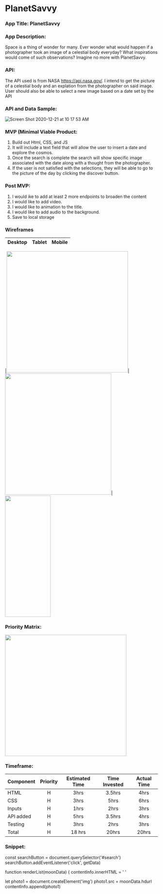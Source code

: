 # PlanetSavvy


### App Title: PlanetSavvy

### App Description:

Space is a thing of wonder for many. Ever wonder what would happen if a photographer took an image of a celestial body everyday? What inspirations would come of such observations? Imagine no more with PlanetSavvy. 

### API: 
The API used is from NASA https://api.nasa.gov/. I intend to get the picture of a celestial body and an explation from the photographer on said image. User should also be able to select a new image based on a date set by the API

### API and Data Sample: 
![Screen Shot 2020-12-21 at 10 17 53 AM](https://user-images.githubusercontent.com/22455354/102803794-d1d4e080-4386-11eb-88a3-1bde7a890393.png)

### MVP (Minimal Viable Product: 
1. Build out Html, CSS, and JS
2. It will include a text field that will allow the user to insert a date and explore the cosmos.
3. Once the search is complete the search will show specific image associated with the date along with a thought from the photographer.
4. If the user is not satisfied with the selections, they will be able to go to the picture of the day by clicking the discover button.

### Post MVP: 
1. I would ike to add at least 2 more endpoints to broaden the content 
2. I would like to add video.
3. I would like to animation to the title. 
4. I would like to add audio to the background. 
5. Save to local storage


### Wireframes


|         Desktop          |            Tablet            |               Mobile            |
| -------------------------| -----------------------------| --------------------------------|

|<img src="https://user-images.githubusercontent.com/22455354/102790153-0ccd1900-4373-11eb-9bd5-ac2209ce4477.png" width="400" height="400">|<img src="https://user-images.githubusercontent.com/22455354/102790414-659cb180-4373-11eb-8401-39e8c7fe628c.png" width="350" height="400">|<img src="https://user-images.githubusercontent.com/22455354/102790422-69303880-4373-11eb-862a-35da9a571446.png" width="150" height="400"> 


### Priority Matrix:

<img src="https://user-images.githubusercontent.com/22455354/102794718-c333fc80-4379-11eb-8a3c-1c8d51663abc.jpg" width="400" height="400">


### Timeframe:

 Component | Priority | Estimated Time | Time Invested | Actual Time |
| --- | :---: |  :---: | :---: | :---: |
| HTML | H | 3hrs| 3.5hrs | 4hrs|
| CSS | H | 3hrs| 5hrs | 6hrs|
| Inputs | H | 1hrs| 2hrs | 3hrs|
| API added | H | 5hrs| 3.5hrs|4hrs |
| Testing | H | 3hrs| 2hrs |3hrs|
| Total | H |18 hrs|20hrs | 20hrs |
 
### Snippet: 

const searchButton = document.querySelector('#search')
searchButton.addEventListener('click', getData)

function renderList(moonData) {
  contentInfo.innerHTML = ' '


  let photo1 = document.createElement('img')
  photo1.src = moonData.hdurl
  contentInfo.append(photo1)
